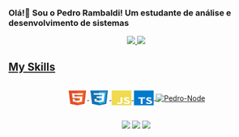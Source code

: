 ### Olá!👋 Sou o Pedro Rambaldi! Um estudante de análise e desenvolvimento de sistemas

<div align="center">
  <a href="https://github.com/pedrorambaldi">
  <img height="180em" src="https://github-readme-stats.vercel.app/api?username=pedrorambaldi&show_icons=true&theme=merko&include_all_commits=true&count_private=true"/>
  <img height="180em" src="https://github-readme-stats.vercel.app/api/top-langs/?username=pedrorambaldi&layout=compact&langs_count=7&theme=merko"/>
  
<h2 align="left">My Skills</h2>
<div style="display: inline_block"><br>
  <img align="center" alt="Pedro-HTML" height="30" width="40" src="https://raw.githubusercontent.com/devicons/devicon/master/icons/html5/html5-original.svg">
  <img align="center" alt="Pedro-CSS" height="30" width="40" src="https://raw.githubusercontent.com/devicons/devicon/master/icons/css3/css3-original.svg">
  <img align="center" alt="Pedro-Js" height="30" width="40" src="https://raw.githubusercontent.com/devicons/devicon/master/icons/javascript/javascript-plain.svg">
  <img align="center" alt="Pedro-Ts" height="30" width="40" src="https://raw.githubusercontent.com/devicons/devicon/master/icons/typescript/typescript-plain.svg">
  <img align="center" alt="Pedro-Node" height="30" width="40" src="https://cdn.jsdelivr.net/gh/devicons/devicon/icons/nodejs/nodejs-original.svg">
          
          
</div> 
  
  ##
  
  <div>
  
  <a href="https://instagram.com/pedrorambaldi" target="_blank"><img src="https://img.shields.io/badge/-Instagram-%23E4405F?style=for-the-badge&logo=instagram&logoColor=white" target="_blank"></a>
  <a href = "mailto:rambaldipedro@gmail.com"><img src="https://img.shields.io/badge/-Gmail-%23333?style=for-the-badge&logo=gmail&logoColor=white" target="_blank"></a>
    <a href="https://www.linkedin.com/in/pedro-rambaldi-15749a228/" target="_blank"><img src="https://img.shields.io/badge/LinkedIn-0077B5?style=for-the-badge&logo=linkedin&logoColor=white" target="_blank">
   
        
  </div>

